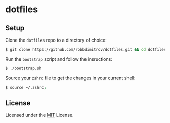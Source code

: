# dotfiles

## Setup

Clone the `dotfiles` repo to a directory of choice:

```sh
$ git clone https://github.com/robbdimitrov/dotfiles.git && cd dotfiles
```

Run the `bootstrap` script and follow the insructions:

```sh
$ ./bootstrap.sh
```

Source your `zshrc` file to get the changes in your current shell:

```sh
$ source ~/.zshrc;
```

## License

Licensed under the [MIT](LICENSE) License.
